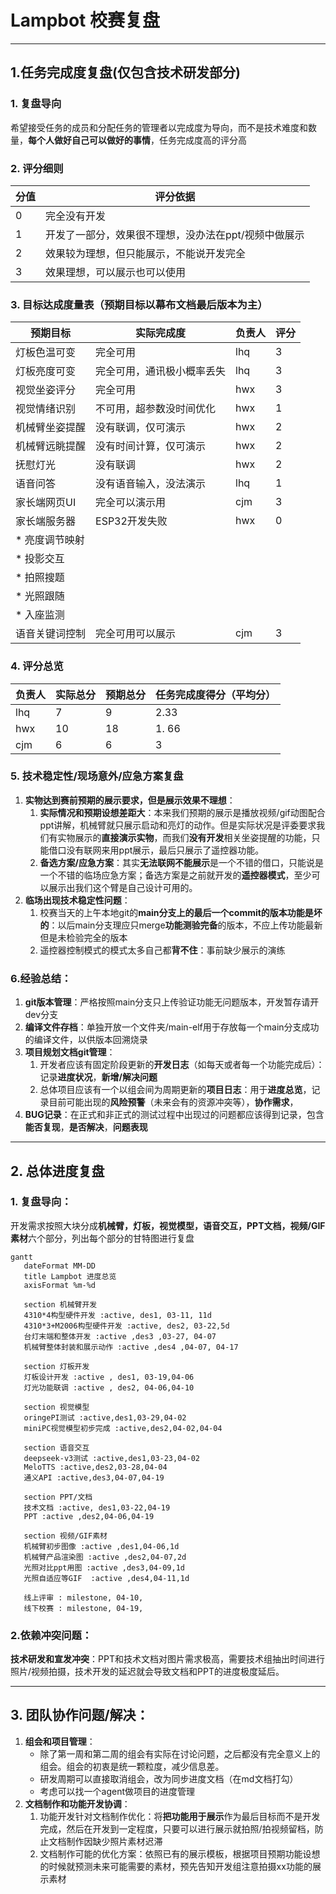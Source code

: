 # Lampbot 校赛复盘
___
## 1.任务完成度复盘(仅包含技术研发部分)
### 1. 复盘导向
希望接受任务的成员和分配任务的管理者以完成度为导向，而不是技术难度和数量，**每个人做好自己可以做好的事情**，任务完成度高的评分高
### 2. 评分细则
| 分值 | 评分依据                         |
|----|------------------------------|
| 0  | 完全没有开发                       |
| 1  | 开发了一部分，效果很不理想，没办法在ppt/视频中做展示 |
| 2  | 效果较为理想，但只能展示，不能说开发完全         |
| 3  | 效果理想，可以展示也可以使用               |
### 3. 目标达成度量表（预期目标以幕布文档最后版本为主）
| 预期目标     | 实际完成度         | 负责人 | 评分 |
|----------|---------------|-----|----|
| 灯板色温可变   | 完全可用          | lhq | 3  |
| 灯板亮度可变   | 完全可用，通讯极小概率丢失 | lhq | 3  |
| 视觉坐姿评分   | 完全可用          | hwx | 3  |
| 视觉情绪识别   | 不可用，超参数没时间优化  | hwx | 1  |
| 机械臂坐姿提醒  | 没有联调，仅可演示     | hwx | 2  |
| 机械臂远眺提醒  | 没有时间计算，仅可演示   | hwx | 2  |
| 抚慰灯光     | 没有联调          | hwx | 2  |
| 语音问答     | 没有语音输入，没法演示   | lhq | 1  |
| 家长端网页UI  | 完全可以演示用       | cjm | 3  |
| 家长端服务器   | ESP32开发失败     | hwx | 0  |
| * 亮度调节映射 |
| * 投影交互   |
| * 拍照搜题   |
| * 光照跟随   |
| * 入座监测   | 
| 语音关键词控制  | 完全可用可以展示      | cjm | 3  |
### 4. 评分总览
| 负责人 | 实际总分 | 预期总分 | 任务完成度得分（平均分） |
|-----|------|------|--------------|
| lhq | 7    | 9    | 2.33         |
| hwx | 10   | 18   | 1. 66        |
| cjm | 6    | 6    | 3            |
### 5. 技术稳定性/现场意外/应急方案复盘
1. **实物达到赛前预期的展示要求，但是展示效果不理想**：
   1. **实际情况和预期设想差距大**：本来我们预期的展示是播放视频/gif动图配合ppt讲解，机械臂就只展示启动和亮灯的动作。但是实际状况是评委要求我们有实物展示的**直接演示实物**，而我们**没有开发**相关坐姿提醒的功能，只能借口没有联网来用ppt展示，最后只展示了遥控器功能。
   2. **备选方案/应急方案**：其实**无法联网不能展示**是一个不错的借口，只能说是一个不错的临场应急方案；备选方案是之前就开发的**遥控器模式**，至少可以展示出我们这个臂是自己设计可用的。
2. **临场出现技术稳定性问题**：
   1. 校赛当天的上午本地git的**main分支上的最后一个commit的版本功能是坏的**：以后main分支理应只merge**功能测验完备**的版本，不应上传功能最新但是未检验完全的版本
   2. 遥控器控制模式的模式太多自己都**背不住**：事前缺少展示的演练
### 6.经验总结：
1. **git版本管理**：严格按照main分支只上传验证功能无问题版本，开发暂存请开dev分支
2. **编译文件存档**：单独开放一个文件夹/main-elf用于存放每一个main分支成功的编译文件，以供版本回溯烧录
3. **项目规划文档git管理**：
   1. 开发者应该有固定阶段更新的**开发日志**（如每天或者每一个功能完成后）：记录**进度状况**，**新增/解决问题**
   2. 总体项目应该有一个以组会间为周期更新的**项目日志**：用于**进度总览**，记录目前可能出现的**风险预警**（未来会有的资源冲突等），**协作需求**，
4. **BUG记录**：在正式和非正式的测试过程中出现过的问题都应该得到记录，包含**能否复现**，**是否解决**，**问题表现**
---
## 2. 总体进度复盘
### 1. 复盘导向：
开发需求按照大块分成**机械臂，灯板，视觉模型，语音交互，PPT文档，视频/GIF素材**六个部分，列出每个部分的甘特图进行复盘
``` mermaid
gantt 
   dateFormat MM-DD
   title Lampbot 进度总览
   axisFormat %m-%d
   
   section 机械臂开发 
   4310*4构型硬件开发 :active, des1, 03-11, 11d
   4310*3+M2006构型硬件开发 :active, des2, 03-22,5d 
   台灯末端和整体开发 :active ,des3 ,03-27, 04-07
   机械臂整体封装和展示动作 :active ,des4 ,04-07, 04-17
   
   section 灯板开发
   灯板设计开发 :active , des1, 03-19,04-06
   灯光功能联调 :active , des2, 04-06,04-10
   
   section 视觉模型
   oringePI测试 :active,des1,03-29,04-02
   miniPC视觉模型初步完成 :active,des2,04-02,04-04
   
   section 语音交互
   deepseek-v3测试 :active,des1,03-23,04-02
   MeloTTS :active,des2,03-28,04-04
   通义API :active,des3,04-07,04-19
   
   section PPT/文档
   技术文档 :active, des1,03-22,04-19
   PPT :active ,des2,04-06,04-19
   
   section 视频/GIF素材
   机械臂初步图像 :active ,des1,04-06,1d
   机械臂产品渲染图 :active ,des2,04-07,2d
   光照对比ppt用图 :active ,des3,04-09,1d
   光照自适应等GIF  :active ,des4,04-11,1d
   
   线上评审 : milestone, 04-10, 
   线下校赛 : milestone, 04-19, 
```
### 2.依赖冲突问题：
**技术研发和宣发冲突**：PPT和技术文档对图片需求极高，需要技术组抽出时间进行照片/视频拍摄，技术开发的延迟就会导致文档和PPT的进度极度延后。

---
## 3. 团队协作问题/解决：
1. **组会和项目管理**：
   - 除了第一周和第二周的组会有实际在讨论问题，之后都没有完全意义上的组会。组会的初衷是统一颗粒度，减少信息差。
   - 研发周期可以直接取消组会，改为同步进度文档（在md文档打勾）
   - 考虑可以找一个agent做项目的进度管理
2. **文档制作和功能开发协调**：
   1. 功能开发针对文档制作优化：将**把功能用于展示**作为最后目标而不是开发完成，然后在开发到一定程度，只要可以进行展示就拍照/拍视频留档，防止文档制作因缺少照片素材迟滞
   2. 文档制作可能的优化方案：依照已有的展示模板，根据项目预期功能设想的时候就预测未来可能需要的素材，预先告知开发组注意拍摄xx功能的展示素材